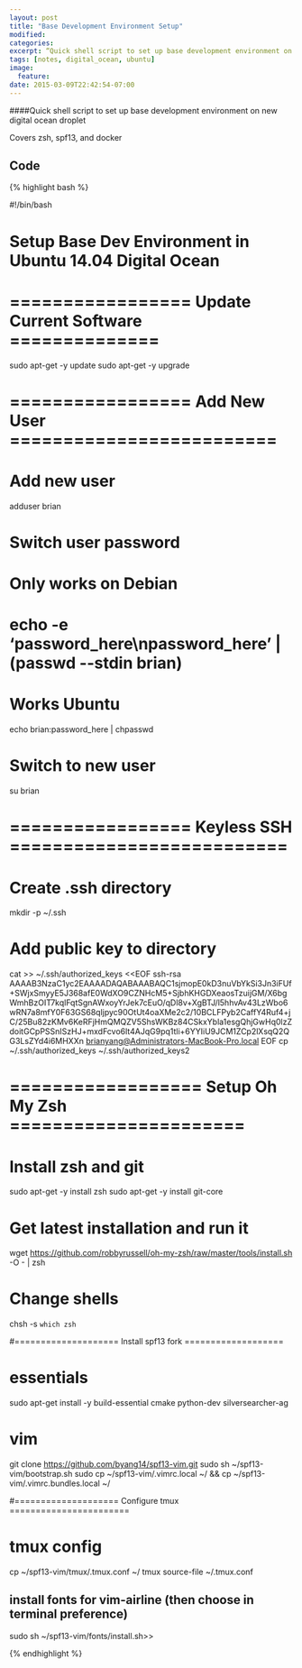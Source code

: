```yaml
---
layout: post
title: "Base Development Environment Setup"
modified: 
categories: 
excerpt: “Quick shell script to set up base development environment on new digital ocean droplet covering zsh, spf13, and docker”
tags: [notes, digital_ocean, ubuntu]
image:
  feature:
date: 2015-03-09T22:42:54-07:00
---
```


####Quick shell script to set up base development environment on new digital ocean droplet

Covers zsh, spf13, and docker

## Code

{% highlight bash  %}

#!/bin/bash
# Setup Base Dev Environment in Ubuntu 14.04 Digital Ocean

# ================= Update Current Software ==============

sudo apt-get -y update
sudo apt-get -y upgrade

# ================= Add New User =========================

# Add new user
adduser brian

# Switch user password

# Only works on Debian
# echo -e ‘password_here\npassword_here’ | (passwd --stdin brian)

# Works Ubuntu
echo brian:password_here | chpasswd

# Switch to new user
su brian

# ================= Keyless SSH ==========================

# Create .ssh directory
mkdir -p ~/.ssh

# Add public key to directory
cat >> ~/.ssh/authorized_keys <<EOF
ssh-rsa AAAAB3NzaC1yc2EAAAADAQABAAABAQC1sjmopE0kD3nuVbYkSi3Jn3iFUf+SWjxSmyyE5J368afE0WdXO9CZNHcM5+SjbhKHGDXeaosTzuijGM/X6bgWmhBzOIT7kqlFqtSgnAWxoyYrJek7cEuO/qDl8v+XgBTJ/l5hhvAv43LzWbo6wRN7a8mfY0F63GS68qljpyc90OtUt4oaXMe2c2/10BCLFPyb2CaffY4Ruf4+jC/25Bu82zKMv6KeRFjHmQMQZV5ShsWKBz84CSkxYbla1esgQhjGwHq0lzZdoitGCpPSSnISzHJ+mxdFcvo6lt4AJqG9pq1tli+6YYIiU9JCM1ZCp2lXsqQ2QG3LsZYd4i6MHXXn brianyang@Administrators-MacBook-Pro.local
EOF
cp ~/.ssh/authorized_keys ~/.ssh/authorized_keys2

# ================== Setup Oh My Zsh ======================

# Install zsh and git
sudo apt-get -y install zsh
sudo apt-get -y install git-core

# Get latest installation and run it
wget https://github.com/robbyrussell/oh-my-zsh/raw/master/tools/install.sh -O - | zsh

# Change shells
chsh -s `which zsh`

#==================== Install spf13 fork ===================

# essentials
sudo apt-get install -y build-essential cmake python-dev silversearcher-ag

# vim
git clone https://github.com/byang14/spf13-vim.git
sudo sh ~/spf13-vim/bootstrap.sh
sudo cp ~/spf13-vim/.vimrc.local ~/ && cp ~/spf13-vim/.vimrc.bundles.local ~/

#==================== Configure tmux =======================

# tmux config
cp ~/spf13-vim/tmux/.tmux.conf ~/
tmux source-file ~/.tmux.conf

## install fonts for vim-airline (then choose in terminal preference)
sudo sh ~/spf13-vim/fonts/install.sh>>

{% endhighlight %}

